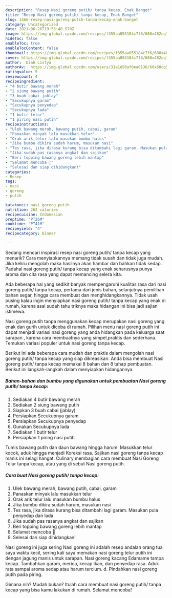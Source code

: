 ```yaml
---
description: "Resep Nasi goreng putih/ tanpa kecap, Enak Banget"
title: "Resep Nasi goreng putih/ tanpa kecap, Enak Banget"
slug: 1466-resep-nasi-goreng-putih-tanpa-kecap-enak-banget
category: Uncategorized
date: 2021-06-26T19:53:40.570Z
image: https://img-global.cpcdn.com/recipes/f355aa055184c7f6/680x482cq70/nasi-goreng-putih-tanpa-kecap-foto-resep-utama.jpg
hideToc: false
enableToc: true
enableTocContent: false
thumbnail: https://img-global.cpcdn.com/recipes/f355aa055184c7f6/680x482cq70/nasi-goreng-putih-tanpa-kecap-foto-resep-utama.jpg
cover: https://img-global.cpcdn.com/recipes/f355aa055184c7f6/680x482cq70/nasi-goreng-putih-tanpa-kecap-foto-resep-utama.jpg
author:  Diah Listya
authorAv:  https://img-global.cpcdn.com/users/31a1e50af0ea0136/60x60cq50/avatar.jpg
ratingvalue: 5
reviewcount: 4
recipeingredient:
- "4 butir bawang merah"
- "2 siung bawang putih"
- "3 buah cabai jablay"
- "Secukupnya garam"
- "Secukupnya penyedap"
- "Secukupnya lada"
- "1 butir telur"
- "1 piring nasi putih"
recipeinstructions:
- "Ulek bawang merah, bawang putih, cabai, garam"
- "Panaskan minyak lalu masukkan telur"
- "Orak arik telur lalu masukan bumbu halus"
- "Jika bumbu dikira sudah harum, masukan nasi"
- "Tes rasa, jika dirasa kurang bisa ditambahi lagi garam. Masukan pula penyedap dan lada"
- "Jika sudah pas rasanya angkat dan sajikan"
- "Beri topping bawang goreng lebih mantap"
- "Selamat mencoba 🥰"
- "Selesai dan siap dihidangkan!"
categories:
- Resep
tags:
- nasi
- goreng
- putih

katakunci: nasi goreng putih 
nutrition: 262 calories
recipecuisine: Indonesian
preptime: "PT26M"
cooktime: "PT41M"
recipeyield: "4"
recipecategory: Dinner

---
```



Sedang mencari inspirasi resep nasi goreng putih/ tanpa kecap yang menarik? Cara menyiapkannya memang tidak susah dan tidak juga mudah. Jika keliru mengolah maka hasilnya akan hambar dan bahkan tidak sedap. Padahal nasi goreng putih/ tanpa kecap yang enak seharusnya punya aroma dan cita rasa yang dapat memancing selera kita.


Ada beberapa hal yang sedikit banyak mempengaruhi kualitas rasa dari nasi goreng putih/ tanpa kecap, pertama dari jenis bahan, selanjutnya pemilihan bahan segar, hingga cara membuat dan menghidangkannya. Tidak usah pusing kalau ingin menyiapkan nasi goreng putih/ tanpa kecap yang enak di rumah, karena asal sudah tahu triknya maka hidangan ini bisa jadi sajian istimewa.

Nasi goreng putih tanpa menggunakan kecap merupakan nasi goreng yang enak dan gurih untuk dicoba di rumah. Pilihan menu nasi goreng putih ini dapat menjadi variasi nasi goreng yang anda hidangkan pada keluarga saat sarapan , karena cara membuatnya yang simpel,praktis dan sederhana. Temukan variasi populer untuk nasi goreng tanpa kecap.


Berikut ini ada beberapa cara mudah dan praktis dalam mengolah nasi goreng putih/ tanpa kecap yang siap dikreasikan. Anda bisa membuat Nasi goreng putih/ tanpa kecap memakai 8 bahan dan 8 tahap pembuatan. Berikut ini langkah-langkah dalam menyiapkan hidangannya.

<!--inarticleads1-->

##### Bahan-bahan dan bumbu yang digunakan untuk pembuatan Nasi goreng putih/ tanpa kecap:

1. Sediakan 4 butir bawang merah
1. Sediakan 2 siung bawang putih
1. Siapkan 3 buah cabai (jablay)
1. Persiapkan Secukupnya garam
1. Persiapkan Secukupnya penyedap
1. Gunakan Secukupnya lada
1. Sediakan 1 butir telur
1. Persiapkan 1 piring nasi putih


Tumis bawang putih dan daun bawang hingga harum. Masukkan telur kocok, aduk hingga menjadi Koreksi rasa. Sajikan nasi goreng tanpa kecap manis ini selagi hangat. Culinary membagian cara membuat Nasi Goreng Telur tanpa kecap, atau yang di sebut Nasi goreng putih. 

<!--inarticleads2-->

##### Cara buat Nasi goreng putih/ tanpa kecap:

1. Ulek bawang merah, bawang putih, cabai, garam
1. Panaskan minyak lalu masukkan telur
1. Orak arik telur lalu masukan bumbu halus
1. Jika bumbu dikira sudah harum, masukan nasi
1. Tes rasa, jika dirasa kurang bisa ditambahi lagi garam. Masukan pula penyedap dan lada
1. Jika sudah pas rasanya angkat dan sajikan
1. Beri topping bawang goreng lebih mantap
1. Selamat mencoba 🥰
1. Selesai dan siap dihidangkan!

Nasi goreng ini juga sering Nasi goreng ini adalah resep andalan orang tua saya waktu kecil, sering kali saya memakan nasi goreng telur putih ini dengan jagung manis untuk sarapan. Nasi goreng kacang Edamame tampa kecap. Tambahkan garam, merica, kecap ikan, dan penyedap rasa. Aduk rata sampai aroma sedap atau harum tercium. d. Pindahkan nasi goreng putih pada piring. 

Gimana nih? Mudah bukan? Itulah cara membuat nasi goreng putih/ tanpa kecap yang bisa kamu lakukan di rumah. Selamat mencoba!
